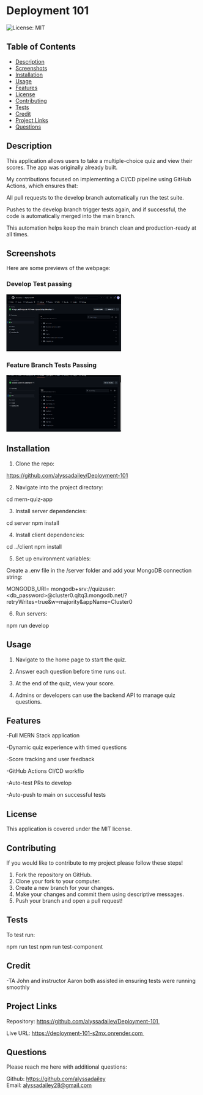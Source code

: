 # Deployment 101
![License: MIT](https://img.shields.io/badge/License-MIT-yellow.svg)

## Table of Contents
- [Description](#description)
- [Screenshots](#screenshots)
- [Installation](#installation)
- [Usage](#usage)
- [Features](#features)
- [License](#license)
- [Contributing](#contributing)
- [Tests](#tests)
- [Credit](#credit)
- [Project Links](#project-links)
- [Questions](#questions)


## Description

This application allows users to take a multiple-choice quiz and view their scores. The app was originally already built.

My contributions focused on implementing a CI/CD pipeline using GitHub Actions, which ensures that:

All pull requests to the develop branch automatically run the test suite.

Pushes to the develop branch trigger tests again, and if successful, the code is automatically merged into the main branch.

This automation helps keep the main branch clean and production-ready at all times.

## Screenshots

Here are some previews of the webpage:

###  Develop Test passing
<img src="./client/public/Develop-passing.png" width="300">

### Feature Branch Tests Passing
<img src="./client/public/Feat-passing.png" width="300">


## Installation

1. Clone the repo: 

https://github.com/alyssadailey/Deployment-101

2. Navigate into the project directory:

cd mern-quiz-app

3. Install server dependencies:

cd server
npm install

4. Install client dependencies:

cd ../client
npm install

5. Set up environment variables:

Create a .env file in the /server folder and add your MongoDB connection string:

MONGODB_URI= mongodb+srv://quizuser:<db_password>@cluster0.qltq3.mongodb.net/?retryWrites=true&w=majority&appName=Cluster0

6. Run servers:

npm run develop

## Usage

1. Navigate to the home page to start the quiz.

2. Answer each question before time runs out.

3. At the end of the quiz, view your score.

4. Admins or developers can use the backend API to manage quiz questions.


## Features

-Full MERN Stack application

-Dynamic quiz experience with timed questions

-Score tracking and user feedback

-GitHub Actions CI/CD workflo

-Auto-test PRs to develop

-Auto-push to main on successful tests


## License

This application is covered under the MIT license.


## Contributing

If you would like to contribute to my project please follow these steps!

1. Fork the repository on GitHub.
2. Clone your fork to your computer.
3. Create a new branch for your changes.
4. Make your changes and commit them using descriptive messages.
5. Push your branch and open a pull request!


## Tests

To test run:

 npm run test
 npm run test-component


## Credit

-TA John and instructor Aaron both assisted in ensuring tests were running smoothly


## Project Links

Repository: https://github.com/alyssadailey/Deployment-101 

Live URL: https://deployment-101-s2mx.onrender.com 



## Questions

Please reach me here with additional questions:

Github: https://github.com/alyssadailey <br>
Email: alyssadailey28@gmail.com </p>


